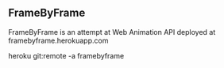 FrameByFrame
------------


FrameByFrame is an attempt at Web Animation API deployed at framebyframe.herokuapp.com

heroku git:remote -a framebyframe